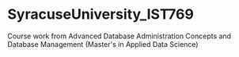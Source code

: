 # SyracuseUniversity_IST769
Course work from Advanced Database Administration Concepts and Database Management (Master's in Applied Data Science)
